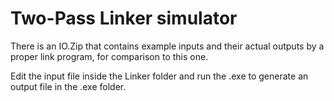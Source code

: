 # Two-Pass Linker simulator

There is an IO.Zip that contains example inputs and their actual outputs by a proper link program, for comparison to this one.

Edit the input file inside the Linker folder and run the .exe to generate an output file in the .exe folder.
